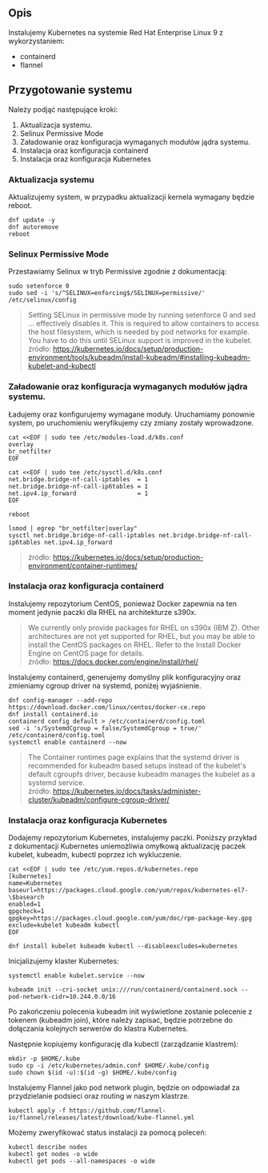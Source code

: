 ## Opis
Instalujemy Kubernetes na systemie Red Hat Enterprise Linux 9 z wykorzystaniem:
- containerd
- flannel

## Przygotowanie systemu

Należy podjąć następujące kroki:
1. Aktualizacja systemu.
2. Selinux Permissive Mode
3. Załadowanie oraz konfiguracja wymaganych modułów jądra systemu.
4. Instalacja oraz konfiguracja containerd
5. Instalacja oraz konfiguracja Kubernetes

### Aktualizacja systemu

Aktualizujemy system, w przypadku aktualizacji kernela wymagany będzie reboot.

```
dnf update -y
dnf autoremove
reboot
```

### Selinux Permissive Mode
Przestawiamy Selinux w tryb Permissive zgodnie z dokumentacją:
```
sudo setenforce 0
sudo sed -i 's/^SELINUX=enforcing$/SELINUX=permissive/' /etc/selinux/config
```
>Setting SELinux in permissive mode by running setenforce 0 and sed ... effectively disables it. This is required to allow containers to access the host filesystem, which is needed by pod networks for example. You have to do this until SELinux support is improved in the kubelet.  
>źródło: https://kubernetes.io/docs/setup/production-environment/tools/kubeadm/install-kubeadm/#installing-kubeadm-kubelet-and-kubectl

### Załadowanie oraz konfiguracja wymaganych modułów jądra systemu.

Ładujemy oraz konfigurujemy wymagane moduły. Uruchamiamy ponownie system, po uruchomieniu weryfikujemy czy zmiany zostały wprowadzone.

```
cat <<EOF | sudo tee /etc/modules-load.d/k8s.conf
overlay
br_netfilter
EOF

cat <<EOF | sudo tee /etc/sysctl.d/k8s.conf
net.bridge.bridge-nf-call-iptables  = 1
net.bridge.bridge-nf-call-ip6tables = 1
net.ipv4.ip_forward                 = 1
EOF

reboot

lsmod | egrep "br_netfilter|overlay"
sysctl net.bridge.bridge-nf-call-iptables net.bridge.bridge-nf-call-ip6tables net.ipv4.ip_forward
```

> źródło: https://kubernetes.io/docs/setup/production-environment/container-runtimes/

### Instalacja oraz konfiguracja containerd

Instalujemy repozytorium CentOS, ponieważ Docker zapewnia na ten moment jedynie paczki dla RHEL na architekturze s390x.

> We currently only provide packages for RHEL on s390x (IBM Z). Other architectures are not yet supported for RHEL, but you may be able to install the CentOS packages on RHEL. Refer to the Install Docker Engine on CentOS page for details.  
> źródło: https://docs.docker.com/engine/install/rhel/

Instalujemy containerd, generujemy domyślny plik konfiguracyjny oraz zmieniamy cgroup driver na systemd, poniżej wyjaśnienie.

```
dnf config-manager --add-repo https://download.docker.com/linux/centos/docker-ce.repo
dnf install containerd.io
containerd config default > /etc/containerd/config.toml
sed -i 's/SystemdCgroup = false/SystemdCgroup = true/' /etc/containerd/config.toml
systemctl enable containerd --now
```

> The Container runtimes page explains that the systemd driver is recommended for kubeadm based setups instead of the kubelet's default cgroupfs driver, because kubeadm manages the kubelet as a systemd service.  
> źródło: https://kubernetes.io/docs/tasks/administer-cluster/kubeadm/configure-cgroup-driver/

### Instalacja oraz konfiguracja Kubernetes

Dodajemy repozytorium Kubernetes, instalujemy paczki. Poniższy przykład z dokumentacji Kubernetes uniemożliwia omyłkową aktualizację paczek kubelet, kubeadm, kubectl poprzez ich wykluczenie.

```
cat <<EOF | sudo tee /etc/yum.repos.d/kubernetes.repo
[kubernetes]
name=Kubernetes
baseurl=https://packages.cloud.google.com/yum/repos/kubernetes-el7-\$basearch
enabled=1
gpgcheck=1
gpgkey=https://packages.cloud.google.com/yum/doc/rpm-package-key.gpg
exclude=kubelet kubeadm kubectl
EOF

dnf install kubelet kubeadm kubectl --disableexcludes=kubernetes
```

Inicjalizujemy klaster Kubernetes:

```
systemctl enable kubelet.service --now

kubeadm init --cri-socket unix:///run/containerd/containerd.sock --pod-network-cidr=10.244.0.0/16
```

Po zakończeniu polecenia kubeadm init wyświetlone zostanie polecenie z tokenem (kubeadm join), które należy zapisać, będzie potrzebne do dołączania kolejnych serwerów do klastra Kubernetes.

Następnie kopiujemy konfigurację dla kubectl (zarządzanie klastrem):

```
mkdir -p $HOME/.kube
sudo cp -i /etc/kubernetes/admin.conf $HOME/.kube/config
sudo chown $(id -u):$(id -g) $HOME/.kube/config
```

Instalujemy Flannel jako pod network plugin, będzie on odpowiadał za przydzielanie podsieci oraz routing w naszym klastrze.

```
kubectl apply -f https://github.com/flannel-io/flannel/releases/latest/download/kube-flannel.yml
```

Możemy zweryfikować status instalacji za pomocą poleceń:
```
kubectl describe nodes
kubectl get nodes -o wide
kubectl get pods --all-namespaces -o wide
```